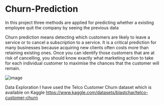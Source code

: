 # Churn-Prediction
In this project three methods are applied for predicting whether a existing employee quit the company by seeing the previous data


Churn prediction means detecting which customers are likely to leave a service or to cancel a subscription to a service. It is a critical prediction for many businesses because acquiring new clients often costs more than retaining existing ones. Once you can identify those customers that are at risk of cancelling, you should know exactly what marketing action to take for each individual customer to maximise the chances that the customer will remain.

![image](https://user-images.githubusercontent.com/100334542/176241355-838a431d-9d2d-4225-bafc-03fca93d70d0.png)

Data Exploration
I have used the Telco Customer Churn dataset which is available on Kaggle 
https://www.kaggle.com/datasets/blastchar/telco-customer-churn

